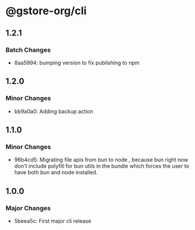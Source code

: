 # @gstore-org/cli

## 1.2.1

### Batch Changes

- 8aa5994: bumping version to fix publishing to npm

## 1.2.0

### Minor Changes

- bb9a0a0: Adding backup action

## 1.1.0

### Minor Changes

- 96b4cd5: Migrating file apis from bun to node , because bun right now don't include polyfill for bun utils in the bundle which forces the user to have both bun and node installed.

## 1.0.0

### Major Changes

- 5beea5c: First major cli release
